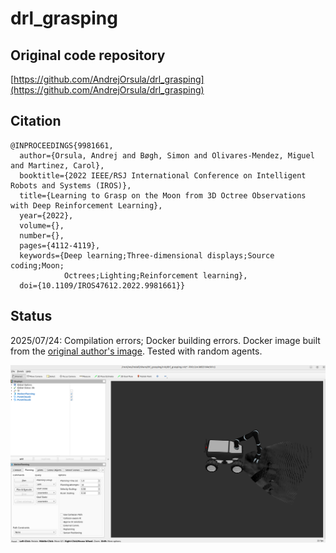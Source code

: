 # drl_grasping

## Original code repository
[https://github.com/AndrejOrsula/drl_grasping](https://github.com/AndrejOrsula/drl_grasping)

## Citation
```
@INPROCEEDINGS{9981661,
  author={Orsula, Andrej and Bøgh, Simon and Olivares-Mendez, Miguel and Martinez, Carol},
  booktitle={2022 IEEE/RSJ International Conference on Intelligent Robots and Systems (IROS)}, 
  title={Learning to Grasp on the Moon from 3D Octree Observations with Deep Reinforcement Learning}, 
  year={2022},
  volume={},
  number={},
  pages={4112-4119},
  keywords={Deep learning;Three-dimensional displays;Source coding;Moon;
            Octrees;Lighting;Reinforcement learning},
  doi={10.1109/IROS47612.2022.9981661}}

```

## Status
2025/07/24: Compilation errors; Docker building errors. 
Docker image built from the [original author's image](https://hub.docker.com/r/andrejorsula/drl_grasping).
Tested with random agents.

![Screenshot](./Screenshot%20at%202025-07-24%2015-34-06.png)
